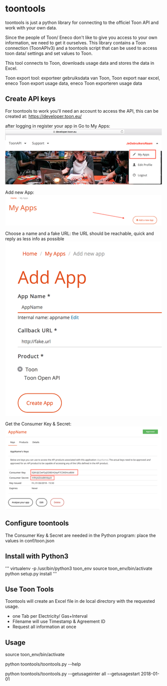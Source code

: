 # toontools

toontools is just a python library for connecting to the officiel Toon API and work with your own data.

Since the people of Toon/ Eneco don't like to give you access to your own information, we need to get it ourselves. 
This library contains a Toon connection (ToonAPIv3) and a toontools script that can be used to access toon data/ settings and 
set values to Toon.

This tool connects to Toon, downloads usage data and stores the data in Excel.

Toon export tool: exporteer gebruiksdata van Toon, Toon export naar excel, eneco Toon export usage data, eneco Toon exporteren usage data


## Create API keys
For toontools to work you'll need an account to access the API, this can be created at: https://developer.toon.eu/

after logging in register your app in 
Go to My Apps:
![alt tag](Docu/Toon-API-Registratie-01.png)

Add new App:
![alt tag](Docu/Toon-API-Registratie-02.png)

Choose a name and a fake URL:
the URL should be reachable, quick and reply as less info as possible
![alt tag](Docu/Toon-API-Registratie-03.png)

Get the Consumer Key & Secret:
![alt tag](Docu/Toon-API-Registratie-04.png)


## Configure toontools
The Consumer Key & Secret are needed in the Python program: place the values in conf/toon.json


## Install with Python3
'''
virtualenv -p /usr/bin/python3 toon_env
source toon_env/bin/activate
python setup.py install
'''
## Use Toon Tools
Toontools will create an Excel file in de local directory with the requested usage.
- one Tab per Electricity/ Gas+Interval
- Filename will use Timestamp & Agreement ID
- Request all information at once

## Usage

source toon_env/bin/activate

python toontools/toontools.py --help

python toontools/toontools.py --getusageinter all --getusagestart 2018-01-01
